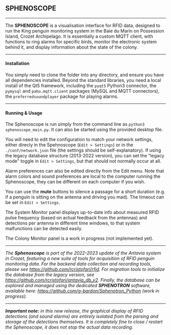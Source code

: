 ## SPHENOSCOPE
***
The **SPHENOSCOPE** is a visualisation interface for RFID data, designed to run the King penguin monitoring system in the Baie du Marin on Possession Island, Crozet Archipelago. It is essentially a custom MQTT client, with functions to ring alarms for specific birds, monitor the electronic system behind it, and display information about the state of the colony.
***
#### Installation
You simply need to clone the folder into any directory, and ensure you have all dependencies installed. Beyond the standard libraries, you need a local install of the Qt5 framework, including the `pyqt5` Python3 connector, the `pymysql` and `paho.mqtt.client` packages (MySQL and MQTT connectors), the `preferredsoundplayer` package for playing alarms.
***
#### Running & Usage
The Sphenoscope is run simply from the command line as `python3 sphenoscope_main.py`. It can also be started using the provided desktop file.

You will need to edit the configuration to match your network settings, either direcly in the Spehnoscope (`Edit > Settings`) or in the `./conf/network.json` file (the settings should be self-explanatory). If using the legacy database structure (2013-2022 version), you can set the "legacy mode" toggle in `Edit > Settings`, but that should not normally occur at all.

Alarm preferences can also be edited directly from the Edit menu. Note that alarm colors and sound preferences are local to the computer running the Sphenoscope, they can be different on each computer if you wish.

You can use the **mute** buttons to silence a passage for a short duration (e.g. if a penguin is sitting on the antenna and driving you mad). The timeout can be set in `Edit > Settings`.

The System Monitor panel displays up-to-date info about measured RFID pulse frequency (based on actual feedback from the antennas) and detections per antenna in different time windows, to that system malfunctions can be detected easily.

The Colony Monitor panel is a work in progress (not implemented yet).
***
*The **Sphenoscope** is part of the 2022-2023 update of the Antavia system in Crozet, featuring a new suite of tools for acquisition of RFID penguin monitoring data. 
For the backend data collection and recording tools, please see https://github.com/rcristofari/rfid. For migration tools to initialize the database from the legacy version, see https://github.com/rcristofari/antavia_db_v2. Finally, the database can be explored and managed using the dedicated **SPHENOTRON** software, available here: https://github.com/g-bardon/Sphenotron_Python (work in progress).*
***
***Important note:** in this new release, the graphical display of RFID detections (and sound alarms) are entirely isolated from the parsing and storage of the detections themselves. It is completely fine to close / restart the Sphenoscope, it does not stop the actual data recording.*
